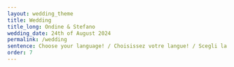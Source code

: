 ```yaml
---
layout: wedding_theme
title: Wedding
title_long: Ondine & Stefano
wedding_date: 24th of August 2024
permalink: /wedding
sentence: Choose your language! / Choisissez votre langue! / Scegli la tua lingua!
order: 7
---
```


